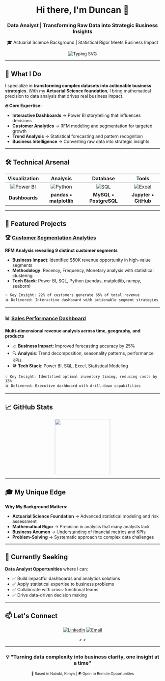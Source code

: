 <!-- Profile Header -->
<div align="center">
  <h1>Hi there, I'm Duncan 👋</h1>
  <h3>Data Analyst | Transforming Raw Data into Strategic Business Insights</h3>
  <p>🎓 Actuarial Science Background | Statistical Rigor Meets Business Impact</p>
</div>

<!-- Typing Animation -->
<div align="center">
  <img src="https://readme-typing-svg.herokuapp.com?font=Fira+Code&weight=500&size=22&pause=1000&color=36BCF7&center=true&vCenter=true&width=600&lines=Data+Analyst+with+Actuarial+Foundation;Power+BI+%7C+Python+%7C+SQL+%7C+Excel;Customer+Segmentation+Expert;Turning+Data+into+Decisions" alt="Typing SVG" />
</div>

---

## 🎯 What I Do

I specialize in **transforming complex datasets into actionable business strategies**. With my **Actuarial Science foundation**, I bring mathematical precision to data analysis that drives real business impact.

**🔥 Core Expertise:**
- **Interactive Dashboards** → Power BI storytelling that influences decisions
- **Customer Analytics** → RFM modeling and segmentation for targeted growth  
- **Trend Analysis** → Statistical forecasting and pattern recognition
- **Business Intelligence** → Converting raw data into strategic insights

---

## 🛠️ Technical Arsenal

<div align="center">

| **Visualization** | **Analysis** | **Database** | **Tools** |
|:-:|:-:|:-:|:-:|
| ![Power BI](https://img.shields.io/badge/Power%20BI-F2C811?style=for-the-badge&logo=powerbi&logoColor=black) | ![Python](https://img.shields.io/badge/Python-3776AB?style=for-the-badge&logo=python&logoColor=white) | ![SQL](https://img.shields.io/badge/SQL-336791?style=for-the-badge&logo=postgresql&logoColor=white) | ![Excel](https://img.shields.io/badge/Excel-217346?style=for-the-badge&logo=microsoft-excel&logoColor=white) |
| **Dashboards** | **pandas • matplotlib** | **MySQL • PostgreSQL** | **Jupyter • GitHub** |

</div>

---

## 🚀 Featured Projects

### 🏆 [Customer Segmentation Analytics](https://github.com/yourusername/customer-segmentation)
**RFM Analysis revealing 9 distinct customer segments**
-  **Business Impact**: Identified $50K revenue opportunity in high-value segments
-  **Methodology**: Recency, Frequency, Monetary analysis with statistical clustering
-  **Tech Stack**: Power BI, SQL, Python (pandas, matplotlib, numpy, seaborn)

```
💡 Key Insight: 22% of customers generate 65% of total revenue
📊 Delivered: Interactive dashboard with actionable segment strategies
```

---

### 📊 [Sales Performance Dashboard](https://github.com/NC-Dan/Retail-intelligence-suite/03-Reports)
**Multi-dimensional revenue analysis across time, geography, and products**
- 📈 **Business Impact**: Improved forecasting accuracy by 25%
- 🔍 **Analysis**: Trend decomposition, seasonality patterns, performance KPIs
- 🛠️ **Tech Stack**: Power BI, SQL, Excel, Statistical Modeling

```
💡 Key Insight: Identified optimal inventory timing, reducing costs by 15%
📊 Delivered: Executive dashboard with drill-down capabilities
```
---

## 📈 GitHub Stats

<div align="center">
  <img height="180em" src="https://github-readme-stats.vercel.app/api?username=yourusername&show_icons=true&theme=tokyonight&include_all_commits=true&count_private=true"/>
  
</div>

---

## 🎓 My Unique Edge

**Why My Background Matters:**
- **Actuarial Science Foundation** → Advanced statistical modeling and risk assessment
- **Mathematical Rigor** → Precision in analysis that many analysts lack  
- **Business Acumen** → Understanding of financial metrics and KPIs
- **Problem-Solving** → Systematic approach to complex data challenges

---

## 🎯 Currently Seeking

**Data Analyst Opportunities** where I can:
- ✅ Build impactful dashboards and analytics solutions
- ✅ Apply statistical expertise to business problems  
- ✅ Collaborate with cross-functional teams
- ✅ Drive data-driven decision making

---

## 📫 Let's Connect

<div align="center">

[![LinkedIn](https://img.shields.io/badge/LinkedIn-0077B5?style=for-the-badge&logo=linkedin&logoColor=white)](https://www.linkedin.com/in/duncan-analytics/)
[![Email](https://img.shields.io/badge/Email-D14836?style=for-the-badge&logo=gmail&logoColor=white)](mailto:dunchicho@gmail.com)
<!-- [![Portfolio](https://img.shields.io/badge/Portfolio-FF5722?style=for-the-badge&logo=firefox&logoColor=white)](https://duncanchicho.com) -->>
<!-- [![Resume](https://img.shields.io/badge/Resume-4285F4?style=for-the-badge&logo=googledrive&logoColor=white)](https://drive.google.com/your-resume-link) -->>

</div>

---

<div align="center">
  <!-- <img src="https://komarev.com/ghpvc/?username=NC-Dan&label=Profile%20views&color=0e75b6&style=flat" alt="Profile Views" /> -->
  
  ### 💡 "Turning data complexity into business clarity, one insight at a time"
  
  <sub>📍 Based in Nairobi, Kenya | 🌍 Open to Remote Opportunities</sub>
</div>
